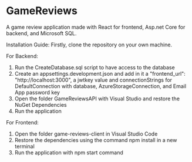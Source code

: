 # GameReviews
A game review application made with React for frontend, Asp.net Core for backend, and Microsoft SQL.
 
Installation Guide:
Firstly, clone the repository on your own machine.

For Backend:
1. Run the CreateDatabase.sql script to have access to the database 
1. Create an appsettings.development.json and add in it a "frontend_url": "http://localhost:3000", a jwtkey value and connectionStrings
for DefaultConnection with database, AzureStorageConnection, and Email App password key
2. Open the folder GameReviewsAPI with Visual Studio and restore the NuGet Dependencies 
3. Run the application

For Frontend:
1. Open the folder game-reviews-client in Visual Studio Code
2. Restore the dependencies using the command npm install in a new terminal
3. Run the application with npm start command

